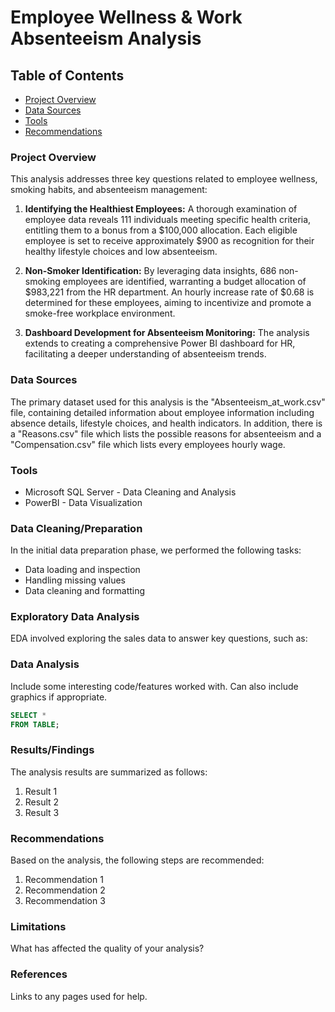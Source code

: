 # Employee Wellness & Work Absenteeism Analysis

## Table of Contents

- [Project Overview](#project-overview)
- [Data Sources](#data-sources)
- [Tools](#tools)
- [Recommendations](#recommendations)

### Project Overview
This analysis addresses three key questions related to employee wellness, smoking habits, and absenteeism management:

1. **Identifying the Healthiest Employees:** A thorough examination of employee data reveals 111 individuals meeting specific health criteria, entitling them to a bonus from a $100,000 allocation. Each eligible employee is set to receive approximately $900 as recognition for their healthy lifestyle choices and low absenteeism.

2. **Non-Smoker Identification:** By leveraging data insights, 686 non-smoking employees are identified, warranting a budget allocation of $983,221 from the HR department. An hourly increase rate of $0.68 is determined for these employees, aiming to incentivize and promote a smoke-free workplace environment.

3. **Dashboard Development for Absenteeism Monitoring:** The analysis extends to creating a comprehensive Power BI dashboard for HR, facilitating a deeper understanding of absenteeism trends. 

### Data Sources
The primary dataset used for this analysis is the "Absenteeism_at_work.csv" file, containing detailed information about employee information including absence details, lifestyle choices, and health indicators. In addition, there is a "Reasons.csv" file which lists the possible reasons for absenteeism and a "Compensation.csv" file which lists every employees hourly wage. 

### Tools

- Microsoft SQL Server - Data Cleaning and Analysis
- PowerBI - Data Visualization

### Data Cleaning/Preparation

In the initial data preparation phase, we performed the following tasks:
- Data loading and inspection
- Handling missing values
- Data cleaning and formatting

### Exploratory Data Analysis

EDA involved exploring the sales data to answer key questions, such as:

### Data Analysis

Include some interesting code/features worked with. Can also include graphics if appropriate. 

```sql
SELECT *
FROM TABLE;
```

### Results/Findings

The analysis results are summarized as follows:
1. Result 1
2. Result 2
3. Result 3

### Recommendations

Based on the analysis, the following steps are recommended:
1. Recommendation 1
2. Recommendation 2
3. Recommendation 3

### Limitations
What has affected the quality of your analysis?

### References

Links to any pages used for help. 


